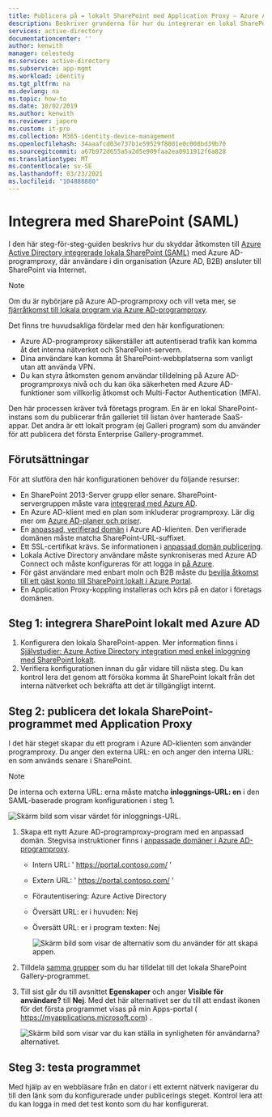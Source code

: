 ```yaml
---
title: Publicera på = lokalt SharePoint med Application Proxy – Azure AD
description: Beskriver grunderna för hur du integrerar en lokal SharePoint-Server med Azure AD-programproxy för SAML.
services: active-directory
documentationcenter: ''
author: kenwith
manager: celestedg
ms.service: active-directory
ms.subservice: app-mgmt
ms.workload: identity
ms.tgt_pltfrm: na
ms.devlang: na
ms.topic: how-to
ms.date: 10/02/2019
ms.author: kenwith
ms.reviewer: japere
ms.custom: it-pro
ms.collection: M365-identity-device-management
ms.openlocfilehash: 34aaafcd03e737b1e59529f8001e0c008bd39b70
ms.sourcegitcommit: a67b972d655a5a2d5e909faa2ea0911912f6a828
ms.translationtype: MT
ms.contentlocale: sv-SE
ms.lasthandoff: 03/23/2021
ms.locfileid: "104888880"
---
```

# <a name="integrate-with-sharepoint-saml"></a>Integrera med SharePoint (SAML)

I den här steg-för-steg-guiden beskrivs hur du skyddar åtkomsten till [Azure Active Directory integrerade lokala SharePoint (SAML)](../saas-apps/sharepoint-on-premises-tutorial.md) med Azure AD-programproxy, där användare i din organisation (Azure AD, B2B) ansluter till SharePoint via Internet.

> [!NOTE] 
> Om du är nybörjare på Azure AD-programproxy och vill veta mer, se [fjärråtkomst till lokala program via Azure AD-programproxy](./application-proxy.md).

Det finns tre huvudsakliga fördelar med den här konfigurationen:

- Azure AD-programproxy säkerställer att autentiserad trafik kan komma åt det interna nätverket och SharePoint-servern.
- Dina användare kan komma åt SharePoint-webbplatserna som vanligt utan att använda VPN.
- Du kan styra åtkomsten genom användar tilldelning på Azure AD-programproxys nivå och du kan öka säkerheten med Azure AD-funktioner som villkorlig åtkomst och Multi-Factor Authentication (MFA).

Den här processen kräver två företags program. En är en lokal SharePoint-instans som du publicerar från galleriet till listan över hanterade SaaS-appar. Det andra är ett lokalt program (ej Galleri program) som du använder för att publicera det första Enterprise Gallery-programmet.

## <a name="prerequisites"></a>Förutsättningar

För att slutföra den här konfigurationen behöver du följande resurser:
 - En SharePoint 2013-Server grupp eller senare. SharePoint-servergruppen måste vara [integrerad med Azure AD](../saas-apps/sharepoint-on-premises-tutorial.md).
 - En Azure AD-klient med en plan som inkluderar programproxy. Lär dig mer om [Azure AD-planer och priser](https://azure.microsoft.com/pricing/details/active-directory/).
 - En [anpassad, verifierad domän](../fundamentals/add-custom-domain.md) i Azure AD-klienten. Den verifierade domänen måste matcha SharePoint-URL-suffixet.
 - Ett SSL-certifikat krävs. Se informationen i [anpassad domän publicering](./application-proxy-configure-custom-domain.md).
 - Lokala Active Directory användare måste synkroniseras med Azure AD Connect och måste konfigureras för att logga in [på Azure](../hybrid/plan-connect-user-signin.md). 
 - För gäst användare med enbart moln och B2B måste du [bevilja åtkomst till ett gäst konto till SharePoint lokalt i Azure Portal](../saas-apps/sharepoint-on-premises-tutorial.md#grant-access-to-a-guest-account-to-sharepoint-on-premises-in-the-azure-portal).
 - En Application Proxy-koppling installeras och körs på en dator i företags domänen.


## <a name="step-1-integrate-sharepoint-on-premises-with-azure-ad"></a>Steg 1: integrera SharePoint lokalt med Azure AD 

1. Konfigurera den lokala SharePoint-appen. Mer information finns i [Självstudier: Azure Active Directory integration med enkel inloggning med SharePoint lokalt](../saas-apps/sharepoint-on-premises-tutorial.md).
2. Verifiera konfigurationen innan du går vidare till nästa steg. Du kan kontrol lera det genom att försöka komma åt SharePoint lokalt från det interna nätverket och bekräfta att det är tillgängligt internt. 


## <a name="step-2-publish-the-sharepoint-on-premises-application-with-application-proxy"></a>Steg 2: publicera det lokala SharePoint-programmet med Application Proxy

I det här steget skapar du ett program i Azure AD-klienten som använder programproxy. Du anger den externa URL: en och anger den interna URL: en som används senare i SharePoint.

> [!NOTE] 
> De interna och externa URL: erna måste matcha **inloggnings-URL: en** i den SAML-baserade program konfigurationen i steg 1.

   ![Skärm bild som visar värdet för inloggnings-URL.](./media/application-proxy-integrate-with-sharepoint-server/sso-url-saml.png)


 1. Skapa ett nytt Azure AD-programproxy-program med en anpassad domän. Stegvisa instruktioner finns i [anpassade domäner i Azure AD-programproxy](./application-proxy-configure-custom-domain.md).

    - Intern URL: ' https://portal.contoso.com/ '
    - Extern URL: ' https://portal.contoso.com/ '
    - Förautentisering: Azure Active Directory
    - Översätt URL: er i huvuden: Nej
    - Översätt URL: er i program texten: Nej

        ![Skärm bild som visar de alternativ som du använder för att skapa appen.](./media/application-proxy-integrate-with-sharepoint-server/create-application-azure-active-directory.png)

2. Tilldela [samma grupper](../saas-apps/sharepoint-on-premises-tutorial.md#create-an-azure-ad-security-group-in-the-azure-portal) som du har tilldelat till det lokala SharePoint Gallery-programmet.

3. Till sist går du till avsnittet **Egenskaper** och anger **Visible för användare?** till **Nej**. Med det här alternativet ser du till att endast ikonen för det första programmet visas på min Apps-portal ( https://myapplications.microsoft.com) .

   ![Skärm bild som visar var du kan ställa in synligheten för användarna? alternativet.](./media/application-proxy-integrate-with-sharepoint-server/configure-properties.png)
 
## <a name="step-3-test-your-application"></a>Steg 3: testa programmet

Med hjälp av en webbläsare från en dator i ett externt nätverk navigerar du till den länk som du konfigurerade under publicerings steget. Kontrol lera att du kan logga in med det test konto som du har konfigurerat.